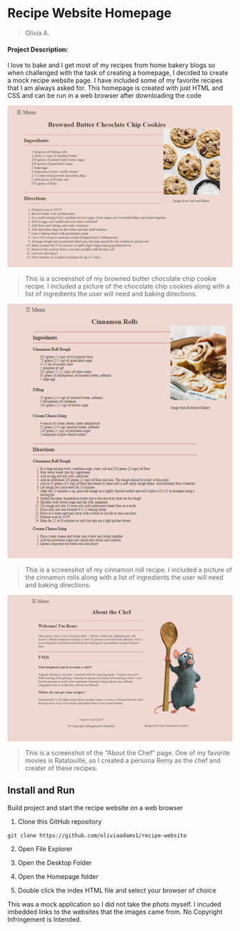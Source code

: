 # Recipe Website Homepage 
>Olivia A.

#### Project Description:

I love to bake and I get most of my recipes from home bakery blogs so when challenged with the task of creating a homepage, I decided to create a mock recipe website page. 
I have included some of my favorite recipes that I am always asked for. This homepage is created with just HTML and CSS and can be run in a web browser after downloading the code 


![Screenshot of my browned butter chocolate chip cookie recipe.](CookieRecipe.png)
>This is a screenshot of my browned butter chocolate chip cookie recipe. I included a picture of the chocolate chip cookies along with a list of ingredients the user will need and baking directions. 

![Screenshot of my cinnamon roll recipe](CinnnamonRollRecipe.png)
>This is a screenshot of my cinnamon roll recipe. I included a picture of the cinnamon rolls along with a list of ingredients the user will need and baking directions.

![Screenshot of the about the chef](About.png)
>This is a screenshot of the "About the Chef" page. One of my favorite movies is Ratatouille, so I created a persona Remy as the chef and creater of these recipes. 

## Install and Run 
Build project and start the recipe website on a web browser 

1. Clone this GitHub repository 
```
git clone https://github.com/oliviaadams1/recipe-website
```
2. Open File Explorer 

3. Open the Desktop Folder

4. Open the Homepage folder 

5. Double click the index HTML file and select your browser of choice




This was a mock application so I did not take the phots myself. I incuded imbedded links to the websites that the images came from. No Copyright Infringement is Intended. 
